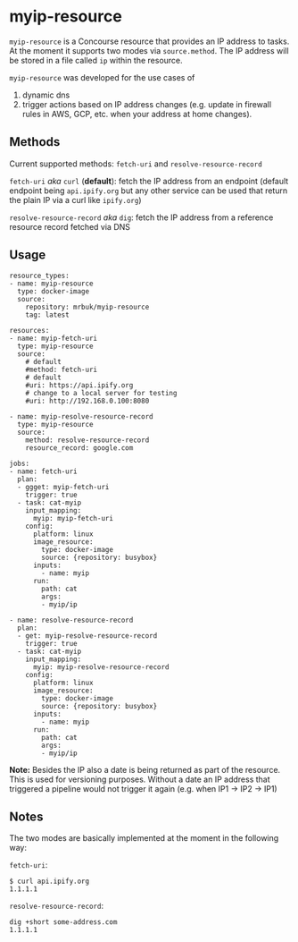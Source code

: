 # myip-resource

`myip-resource` is a Concourse resource that provides an IP address to tasks. At the moment it supports two modes via `source.method`. The IP address will be stored in a file called `ip` within the resource. 

`myip-resource` was developed for the use cases of
1. dynamic dns
1. trigger actions based on IP address changes (e.g. update in firewall rules in AWS, GCP, etc. when your address at home changes).

## Methods

Current supported methods: `fetch-uri` and `resolve-resource-record`

`fetch-uri` *aka* `curl` (**default**): fetch the IP address from an endpoint (default endpoint being `api.ipify.org` but any other service can be used that return the plain IP via a curl like `ipify.org`)

`resolve-resource-record` *aka* `dig`: fetch the IP address from a reference resource record fetched via DNS

## Usage

```
resource_types:
- name: myip-resource
  type: docker-image
  source:
    repository: mrbuk/myip-resource
    tag: latest

resources:
- name: myip-fetch-uri
  type: myip-resource
  source:
    # default
    #method: fetch-uri
    # default
    #uri: https://api.ipify.org
    # change to a local server for testing
    #uri: http://192.168.0.100:8080

- name: myip-resolve-resource-record
  type: myip-resource
  source:
    method: resolve-resource-record
    resource_record: google.com

jobs:
- name: fetch-uri
  plan:
  - ggget: myip-fetch-uri
    trigger: true
  - task: cat-myip
    input_mapping:
      myip: myip-fetch-uri
    config:
      platform: linux
      image_resource:
        type: docker-image
        source: {repository: busybox}
      inputs:
        - name: myip
      run:
        path: cat
        args:
        - myip/ip

- name: resolve-resource-record
  plan:
  - get: myip-resolve-resource-record
    trigger: true
  - task: cat-myip
    input_mapping:
      myip: myip-resolve-resource-record
    config:
      platform: linux
      image_resource:
        type: docker-image
        source: {repository: busybox}
      inputs:
        - name: myip
      run:
        path: cat
        args:
        - myip/ip
```

**Note:** Besides the IP also a date is being returned as part of the resource. This is used for versioning purposes. Without a date an IP address that triggered a pipeline would not trigger it again (e.g. when IP1 -> IP2 -> IP1) 

## Notes

The two modes are basically implemented at the moment in the following way:

`fetch-uri`: 
```
$ curl api.ipify.org
1.1.1.1
```

`resolve-resource-record`:
```
dig +short some-address.com
1.1.1.1
```
